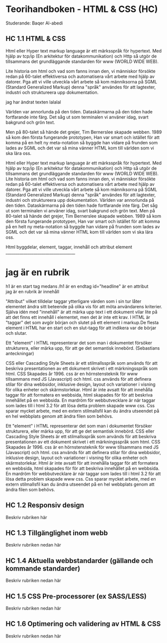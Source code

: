 # Teorihandboken - HTML & CSS (HC)
Studerande: Baqer Al-abedi

## HC 1.1 HTML & CSS
Html eller Hyper text markup language är ett märksspråk för hypertext. Med hjälp av tcp/ip (En arkitektur för datakommunikation) och Http så utgör de tillsammans det grundläggande standarden för www (WORLD WIDE WEB).

Lite historia om html och vad som fanns innan den, vi människor försökte redan på 60-talet effektiversa och automatisera vårt arbete med hjälp av datorer. Pga att vi ville utveckla vårt arbete så kom männiksorna på SGML (Standard Generalized Markup) denna "språk" användes för att lagtexter, industri och struktureera upp dokumentation.

jag har ändrat texten lalalal

Världen var annorlunda på den tiden. Dataskärmarna på den tiden hade fortfarande inte färg. Det såg ut som terminalen vi använer idag, svart bakgrund och grön text. 

Men på 80-talet så hände det grejer, Tim Bernerslee skapade webben. 1989 så kom den första fungerande prototypen, Han var smart och istället för att komma på en helt ny meta-notation så byggde han vidare på frunden som lades av SGML och det var så mina vänner HTML kom till världen som vi ska lära oss.  


Html eller Hyper text markup language är ett märksspråk för hypertext. Med hjälp av tcp/ip (En arkitektur för datakommunikation) och Http så utgör de tillsammans det grundläggande standarden för www (WORLD WIDE WEB). Lite historia om html och vad som fanns innan den, vi människor försökte redan på 60-talet effektiversa och automatisera vårt arbete med hjälp av datorer. Pga att vi ville utveckla vårt arbete så kom männiksorna på SGML (Standard Generalized Markup) denna "språk" användes för att lagtexter, industri och struktureera upp dokumentation. Världen var annorlunda på den tiden. Dataskärmarna på den tiden hade fortfarande inte färg. Det såg ut som terminalen vi använer idag, svart bakgrund och grön text. Men på 80-talet så hände det grejer, Tim Bernerslee skapade webben. 1989 så kom den första fungerande prototypen, Han var smart och istället för att komma på en helt ny meta-notation så byggde han vidare på frunden som lades av SGML och det var så mina vänner HTML kom till världen som vi ska lära oss.  


Html byggdelar, element, taggar, innehåll och attribut
                        element
            ___________________________________
            <h1 id="headline">jag är en rubrik</h1>
h1 är en start tag medans /h1 är en endtag
id="headline" är en attribut        
jag är en rubrik är innehåll

"Attribut" vilket tilldelar taggar ytterligare
värden som i sin tur låter elementet ändra sitt beteende på olika vis för att möta användarens kriterier. 
Själva idén med "innehåll" är att märka upp text i ett dokument vilar lite på att det finns ett innehåll i elementet, men det är inte ett krav.
I HTML är "taggar" det som avgör början och slutet på ett element i markup.De flesta element i HTML har en start och en slut-tagg för att indikera var de börjar och slutar.

Ett "element" i HTML representerar det som man i dokumentet försöker strukturera, eller märka upp, för att ge det semantisk innebörd. (Sebastians anteckningar)

CSS eller Cascading Style Sheets är ett stilmallsspråk som används för att beskriva presentationen av ett dokument skrivet i ett märkningsspråk som html. CSS Skapades år 1996. css är en hörnstensteknik för www tillsammans med JS (Javascript) och html. css används för att definera stilar för dina webbsidor, inklusive design, layout och variationer i visning för olika enheter och skärmstorlekar. Html är inte avsatt för att innehålla taggar för att formatera en webbsida, html skapades för för att beskriva innehållet på en webbsida. En mardröm för webbutvecklare är när taggar som <font> lades till i html 3.2 för att lösa detta problem skapade www css. Css sparar mycket arbete, med en extern stilmallsfil kan du ändra utseendet på en hel webbplats genom att ändra filen som behövs. 

Ett "element" i HTML representerar det som man i dokumentet försöker strukturera, eller märka upp, för att ge det semantisk innebörd.
CSS eller Cascading Style Sheets är ett stilmallsspråk som används för att beskriva presentationen av ett dokument skrivet i ett märkningsspråk som html. CSS Skapades år 1996. css är en hörnstensteknik för www tillsammans med JS (Javascript) och html. css används för att definera stilar för dina webbsidor, inklusive design, layout och variationer i visning för olika enheter och skärmstorlekar. Html är inte avsatt för att innehålla taggar för att formatera en webbsida, html skapades för för att beskriva innehållet på en webbsida. En mardröm för webbutvecklare är när taggar som <font> lades till i html 3.2 för att lösa detta problem skapade www css. Css sparar mycket arbete, med en extern stilmallsfil kan du ändra utseendet på en hel webbplats genom att ändra filen som behövs.
## HC 1.2 Responsiv design
Beskriv rubriken här

## HC 1.3 Tillgänglighet inom webb
Beskriv rubriken nedan här

## HC 1.4 Aktuella webbstandarder (gällande och kommande standarder)
Beskriv rubriken nedan här

## HC 1.5 CSS Pre-processorer (ex SASS/LESS)
Beskriv rubriken nedan här

## HC 1.6 Optimering och validering av HTML & CSS
Beskriv rubriken nedan här
